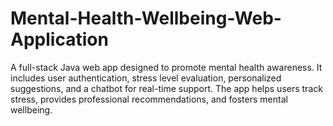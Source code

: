 # Mental-Health-Wellbeing-Web-Application
A full-stack Java web app designed to promote mental health awareness. It includes user authentication, stress level evaluation, personalized suggestions, and a chatbot for real-time support. The app helps users track stress, provides professional recommendations, and fosters mental wellbeing.
